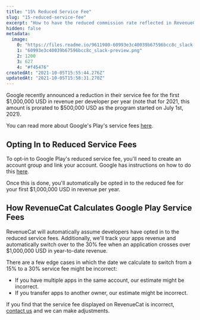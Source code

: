 ```yaml
---
title: "15% Reduced Service Fee"
slug: "15-reduced-service-fee"
excerpt: "How to have the reduced commission rate reflected in RevenueCat"
hidden: false
metadata: 
  image: 
    0: "https://files.readme.io/9611980-60993e3c40039b67596bcc8c_slack-preview.png"
    1: "60993e3c40039b67596bcc8c_slack-preview.png"
    2: 1200
    3: 627
    4: "#f45476"
createdAt: "2021-10-05T15:55:44.276Z"
updatedAt: "2021-10-05T15:58:31.270Z"
---
```

Google recently announced a reduction in their service fee for the first $1,000,000 USD in revenue per developer per year (note that for 2021, this amount is prorated to $500,000 USD as the program started on July 1st, 2021).

You can read more about Google's Play's service fees [here](https://support.google.com/googleplay/android-developer/answer/112622?hl=en).

## Opting In to Reduced Service Fees

To opt-in to Google Play's reduced service fee, you'll need to create an account group and link your account. Google has instructions on how to do this [here](https://support.google.com/googleplay/android-developer/answer/10632485).

Once this is done, you'll automatically be opted in to the reduced fee for your first $1,000,000 USD in revenue per year.

## How RevenueCat Calculates Google Play Service Fees

RevenueCat will automatically assume developers have opted in to the reduced service fees. Additionally, we'll track your apps revenue and automatically switch over to the 30% fee when an application crosses over $1,000,000 USD in year-to-date revenue.

There are a few edge cases in which the date we calculate to switch from a 15% to a 30% service fee might be incorrect:

- If you have multiple apps in the same account, our estimate might be incorrect.
- If you transfer apps to another owner, our estimate might be incorrect.

If you find that the service fee displayed on RevenueCat is incorrect, [contact us](https://app.revenuecat.com/settings/support) and we can make adjustments.